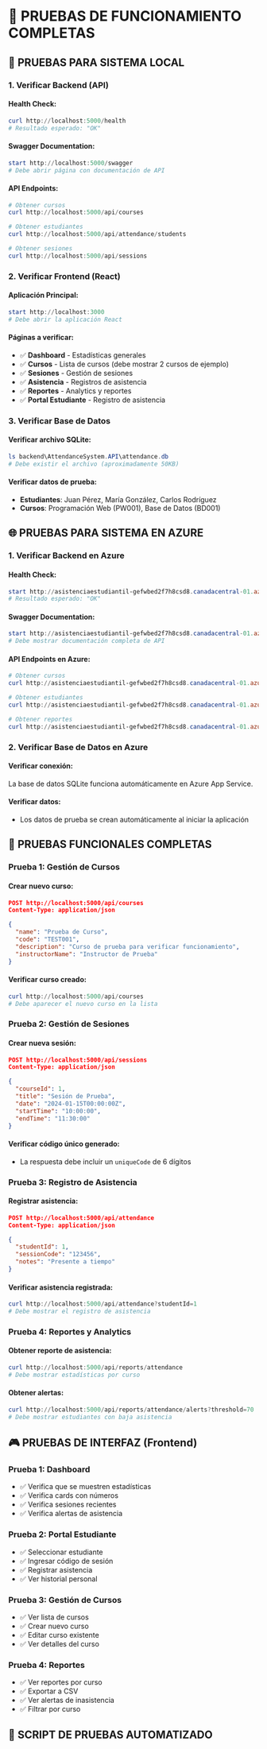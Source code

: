 # 🧪 PRUEBAS DE FUNCIONAMIENTO COMPLETAS

## 🎯 **PRUEBAS PARA SISTEMA LOCAL**

### **1. Verificar Backend (API)**

#### **Health Check:**
```powershell
curl http://localhost:5000/health
# Resultado esperado: "OK"
```

#### **Swagger Documentation:**
```powershell
start http://localhost:5000/swagger
# Debe abrir página con documentación de API
```

#### **API Endpoints:**
```powershell
# Obtener cursos
curl http://localhost:5000/api/courses

# Obtener estudiantes
curl http://localhost:5000/api/attendance/students

# Obtener sesiones
curl http://localhost:5000/api/sessions
```

### **2. Verificar Frontend (React)**

#### **Aplicación Principal:**
```powershell
start http://localhost:3000
# Debe abrir la aplicación React
```

#### **Páginas a verificar:**
- ✅ **Dashboard** - Estadísticas generales
- ✅ **Cursos** - Lista de cursos (debe mostrar 2 cursos de ejemplo)
- ✅ **Sesiones** - Gestión de sesiones
- ✅ **Asistencia** - Registros de asistencia
- ✅ **Reportes** - Analytics y reportes
- ✅ **Portal Estudiante** - Registro de asistencia

### **3. Verificar Base de Datos**

#### **Verificar archivo SQLite:**
```powershell
ls backend\AttendanceSystem.API\attendance.db
# Debe existir el archivo (aproximadamente 50KB)
```

#### **Verificar datos de prueba:**
- **Estudiantes**: Juan Pérez, María González, Carlos Rodríguez
- **Cursos**: Programación Web (PW001), Base de Datos (BD001)

## 🌐 **PRUEBAS PARA SISTEMA EN AZURE**

### **1. Verificar Backend en Azure**

#### **Health Check:**
```powershell
start http://asistenciaestudiantil-gefwbed2f7h8csd8.canadacentral-01.azurewebsites.net/health
# Resultado esperado: "OK"
```

#### **Swagger Documentation:**
```powershell
start http://asistenciaestudiantil-gefwbed2f7h8csd8.canadacentral-01.azurewebsites.net/swagger
# Debe mostrar documentación completa de API
```

#### **API Endpoints en Azure:**
```powershell
# Obtener cursos
curl http://asistenciaestudiantil-gefwbed2f7h8csd8.canadacentral-01.azurewebsites.net/api/courses

# Obtener estudiantes
curl http://asistenciaestudiantil-gefwbed2f7h8csd8.canadacentral-01.azurewebsites.net/api/attendance/students

# Obtener reportes
curl http://asistenciaestudiantil-gefwbed2f7h8csd8.canadacentral-01.azurewebsites.net/api/reports/attendance
```

### **2. Verificar Base de Datos en Azure**

#### **Verificar conexión:**
La base de datos SQLite funciona automáticamente en Azure App Service.

#### **Verificar datos:**
- Los datos de prueba se crean automáticamente al iniciar la aplicación

## 🔧 **PRUEBAS FUNCIONALES COMPLETAS**

### **Prueba 1: Gestión de Cursos**

#### **Crear nuevo curso:**
```json
POST http://localhost:5000/api/courses
Content-Type: application/json

{
  "name": "Prueba de Curso",
  "code": "TEST001",
  "description": "Curso de prueba para verificar funcionamiento",
  "instructorName": "Instructor de Prueba"
}
```

#### **Verificar curso creado:**
```powershell
curl http://localhost:5000/api/courses
# Debe aparecer el nuevo curso en la lista
```

### **Prueba 2: Gestión de Sesiones**

#### **Crear nueva sesión:**
```json
POST http://localhost:5000/api/sessions
Content-Type: application/json

{
  "courseId": 1,
  "title": "Sesión de Prueba",
  "date": "2024-01-15T00:00:00Z",
  "startTime": "10:00:00",
  "endTime": "11:30:00"
}
```

#### **Verificar código único generado:**
- La respuesta debe incluir un `uniqueCode` de 6 dígitos

### **Prueba 3: Registro de Asistencia**

#### **Registrar asistencia:**
```json
POST http://localhost:5000/api/attendance
Content-Type: application/json

{
  "studentId": 1,
  "sessionCode": "123456",
  "notes": "Presente a tiempo"
}
```

#### **Verificar asistencia registrada:**
```powershell
curl http://localhost:5000/api/attendance?studentId=1
# Debe mostrar el registro de asistencia
```

### **Prueba 4: Reportes y Analytics**

#### **Obtener reporte de asistencia:**
```powershell
curl http://localhost:5000/api/reports/attendance
# Debe mostrar estadísticas por curso
```

#### **Obtener alertas:**
```powershell
curl http://localhost:5000/api/reports/attendance/alerts?threshold=70
# Debe mostrar estudiantes con baja asistencia
```

## 🎮 **PRUEBAS DE INTERFAZ (Frontend)**

### **Prueba 1: Dashboard**
- ✅ Verifica que se muestren estadísticas
- ✅ Verifica cards con números
- ✅ Verifica sesiones recientes
- ✅ Verifica alertas de asistencia

### **Prueba 2: Portal Estudiante**
- ✅ Seleccionar estudiante
- ✅ Ingresar código de sesión
- ✅ Registrar asistencia
- ✅ Ver historial personal

### **Prueba 3: Gestión de Cursos**
- ✅ Ver lista de cursos
- ✅ Crear nuevo curso
- ✅ Editar curso existente
- ✅ Ver detalles del curso

### **Prueba 4: Reportes**
- ✅ Ver reportes por curso
- ✅ Exportar a CSV
- ✅ Ver alertas de inasistencia
- ✅ Filtrar por curso

## 🚀 **SCRIPT DE PRUEBAS AUTOMATIZADO**
